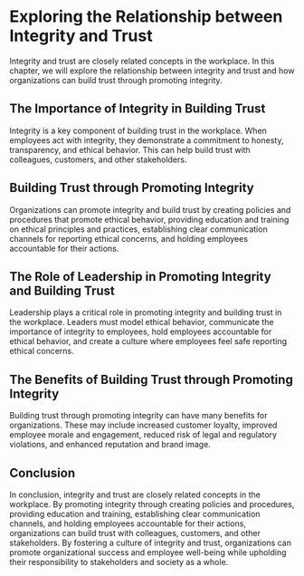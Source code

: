# Exploring the Relationship between Integrity and Trust

Integrity and trust are closely related concepts in the workplace. In this chapter, we will explore the relationship between integrity and trust and how organizations can build trust through promoting integrity.

The Importance of Integrity in Building Trust
---------------------------------------------

Integrity is a key component of building trust in the workplace. When employees act with integrity, they demonstrate a commitment to honesty, transparency, and ethical behavior. This can help build trust with colleagues, customers, and other stakeholders.

Building Trust through Promoting Integrity
------------------------------------------

Organizations can promote integrity and build trust by creating policies and procedures that promote ethical behavior, providing education and training on ethical principles and practices, establishing clear communication channels for reporting ethical concerns, and holding employees accountable for their actions.

The Role of Leadership in Promoting Integrity and Building Trust
----------------------------------------------------------------

Leadership plays a critical role in promoting integrity and building trust in the workplace. Leaders must model ethical behavior, communicate the importance of integrity to employees, hold employees accountable for ethical behavior, and create a culture where employees feel safe reporting ethical concerns.

The Benefits of Building Trust through Promoting Integrity
----------------------------------------------------------

Building trust through promoting integrity can have many benefits for organizations. These may include increased customer loyalty, improved employee morale and engagement, reduced risk of legal and regulatory violations, and enhanced reputation and brand image.

Conclusion
----------

In conclusion, integrity and trust are closely related concepts in the workplace. By promoting integrity through creating policies and procedures, providing education and training, establishing clear communication channels, and holding employees accountable for their actions, organizations can build trust with colleagues, customers, and other stakeholders. By fostering a culture of integrity and trust, organizations can promote organizational success and employee well-being while upholding their responsibility to stakeholders and society as a whole.
